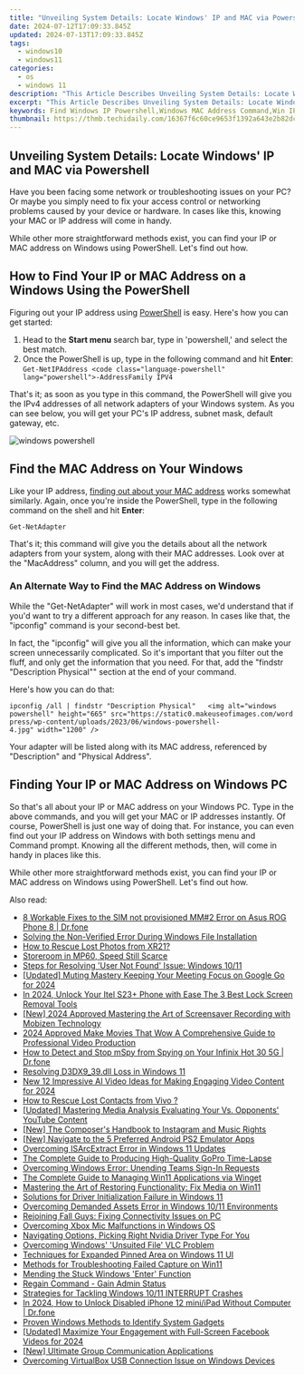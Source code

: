 ```yaml
---
title: "Unveiling System Details: Locate Windows' IP and MAC via Powershell"
date: 2024-07-12T17:09:33.845Z
updated: 2024-07-13T17:09:33.845Z
tags:
  - windows10
  - windows11
categories:
  - os
  - windows 11
description: "This Article Describes Unveiling System Details: Locate Windows' IP and MAC via Powershell"
excerpt: "This Article Describes Unveiling System Details: Locate Windows' IP and MAC via Powershell"
keywords: Find Windows IP Powershell,Windows MAC Address Command,Win IP Location Scripting,PoweShell IP Detailing,Locate Mac Windows PS,PowerShell Windows Details,Extract Windows Ip Info
thumbnail: https://thmb.techidaily.com/16367f6c60ce9653f1392a643e2b82dc02b50b35ff890c97d3a0607584104c84.jpg
---
```


## Unveiling System Details: Locate Windows' IP and MAC via Powershell

 Have you been facing some network or troubleshooting issues on your PC? Or maybe you simply need to fix your access control or networking problems caused by your device or hardware. In cases like this, knowing your MAC or IP address will come in handy.

 While other more straightforward methods exist, you can find your IP or MAC address on Windows using PowerShell. Let's find out how.

## How to Find Your IP or MAC Address on a Windows Using the PowerShell

 Figuring out your IP address using [PowerShell](https://www.makeuseof.com/what-is-windows-powershell/) is easy. Here's how you can get started:

1. Head to the **Start menu** search bar, type in 'powershell,' and select the best match.
2. Once the PowerShell is up, type in the following command and hit **Enter**:  
`Get-NetIPAddress <code class="language-powershell" lang="powershell">-AddressFamily IPV4`

 That's it; as soon as you type in this command, the PowerShell will give you the IPv4 addresses of all network adapters of your Windows system. As you can see below, you will get your PC's IP address, subnet mask, default gateway, etc.

![windows powershell](https://static1.makeuseofimages.com/wordpress/wp-content/uploads/2023/06/windows-powershell-3.jpg)

## Find the MAC Address on Your Windows

 Like your IP address, [finding out about your MAC address](https://www.makeuseof.com/how-to-find-mac-address-windows-11/) works somewhat similarly. Again, once you're inside the PowerShell, type in the following command on the shell and hit **Enter**:

`Get-NetAdapter`

 That's it; this command will give you the details about all the network adapters from your system, along with their MAC addresses. Look over at the "MacAddress" column, and you will get the address.

### An Alternate Way to Find the MAC Address on Windows

 While the "Get-NetAdapter" will work in most cases, we'd understand that if you'd want to try a different approach for any reason. In cases like that, the "ipconfig" command is your second-best bet.

 In fact, the "ipconfig" will give you all the information, which can make your screen unnecessarily complicated. So it's important that you filter out the fluff, and only get the information that you need. For that, add the "findstr "Description Physical"" section at the end of your command.

 Here's how you can do that:

`ipconfig /all | findstr "Description Physical"  
<img alt="windows powershell" height="665" src="https://static0.makeuseofimages.com/wordpress/wp-content/uploads/2023/06/windows-powershell-4.jpg" width="1200" />`

 Your adapter will be listed along with its MAC address, referenced by "Description" and "Physical Address".

## Finding Your IP or MAC Address on Windows PC

 So that's all about your IP or MAC address on your Windows PC. Type in the above commands, and you will get your MAC or IP addresses instantly. Of course, PowerShell is just one way of doing that. For instance, you can even find out your IP address on Windows with both settings menu and Command prompt. Knowing all the different methods, then, will come in handy in places like this.

 While other more straightforward methods exist, you can find your IP or MAC address on Windows using PowerShell. Let's find out how.



<ins class="adsbygoogle"
      style="display:block"
      data-ad-client="ca-pub-7571918770474297"
      data-ad-slot="8358498916"
      data-ad-format="auto"
      data-full-width-responsive="true"></ins>
<span class="atpl-alsoreadstyle">Also read:</span>
<div><ul>
<li><a href="https://howto.techidaily.com/8-workable-fixes-to-the-sim-not-provisioned-mm2-error-on-asus-rog-phone-8-drfone-by-drfone-fix-android-problems-fix-android-problems/"><u>8 Workable Fixes to the SIM not provisioned MM#2 Error on Asus ROG Phone 8 | Dr.fone</u></a></li>
<li><a href="https://win11-tips.techidaily.com/solving-the-non-verified-error-during-windows-file-installation/"><u>Solving the Non-Verified Error During Windows File Installation</u></a></li>
<li><a href="https://blog-min.techidaily.com/how-to-rescue-lost-photos-from-xr21-by-fonelab-android-recover-photos/"><u>How to Rescue Lost Photos from XR21?</u></a></li>
<li><a href="https://win11-tips.techidaily.com/storeroom-in-mp60-speed-still-scarce/"><u>Storeroom in MP60, Speed Still Scarce</u></a></li>
<li><a href="https://win11-tips.techidaily.com/steps-for-resolving-user-not-found-issue-windows-1011/"><u>Steps for Resolving 'User Not Found' Issue: Windows 10/11</u></a></li>
<li><a href="https://screen-sharing-recording.techidaily.com/updated-muting-mastery-keeping-your-meeting-focus-on-google-go-for-2024/"><u>[Updated] Muting Mastery  Keeping Your Meeting Focus on Google Go for 2024</u></a></li>
<li><a href="https://unlock-android.techidaily.com/in-2024-unlock-your-itel-s23plus-phone-with-ease-the-3-best-lock-screen-removal-tools-by-drfone-android/"><u>In 2024, Unlock Your Itel S23+ Phone with Ease The 3 Best Lock Screen Removal Tools</u></a></li>
<li><a href="https://video-capture.techidaily.com/new-2024-approved-mastering-the-art-of-screensaver-recording-with-mobizen-technology/"><u>[New] 2024 Approved  Mastering the Art of Screensaver Recording with Mobizen Technology</u></a></li>
<li><a href="https://video-content-creator.techidaily.com/2024-approved-make-movies-that-wow-a-comprehensive-guide-to-professional-video-production/"><u>2024 Approved Make Movies That Wow A Comprehensive Guide to Professional Video Production</u></a></li>
<li><a href="https://location-social.techidaily.com/how-to-detect-and-stop-mspy-from-spying-on-your-infinix-hot-30-5g-drfone-by-drfone-virtual-android/"><u>How to Detect and Stop mSpy from Spying on Your Infinix Hot 30 5G | Dr.fone</u></a></li>
<li><a href="https://win11-tips.techidaily.com/resolving-d3dx939dll-loss-in-windows-11/"><u>Resolving D3DX9_39.dll Loss in Windows 11</u></a></li>
<li><a href="https://ai-editing-video.techidaily.com/new-12-impressive-ai-video-ideas-for-making-engaging-video-content-for-2024/"><u>New 12 Impressive AI Video Ideas for Making Engaging Video Content for 2024</u></a></li>
<li><a href="https://blog-min.techidaily.com/how-to-rescue-lost-contacts-from-vivo-by-fonelab-android-recover-contacts/"><u>How to Rescue Lost Contacts from Vivo ?</u></a></li>
<li><a href="https://facebook-record-videos.techidaily.com/updated-mastering-media-analysis-evaluating-your-vs-opponents-youtube-content/"><u>[Updated] Mastering Media Analysis  Evaluating Your Vs. Opponents' YouTube Content</u></a></li>
<li><a href="https://instagram-video-recordings.techidaily.com/new-the-composers-handbook-to-instagram-and-music-rights/"><u>[New] The Composer's Handbook to Instagram and Music Rights</u></a></li>
<li><a href="https://remote-screen-capture.techidaily.com/new-navigate-to-the-5-preferred-android-ps2-emulator-apps/"><u>[New] Navigate to the 5 Preferred Android PS2 Emulator Apps</u></a></li>
<li><a href="https://win11-tips.techidaily.com/overcoming-isarcextract-error-in-windows-11-updates/"><u>Overcoming ISArcExtract Error in Windows 11 Updates</u></a></li>
<li><a href="https://extra-hints.techidaily.com/the-complete-guide-to-producing-high-quality-gopro-time-lapse/"><u>The Complete Guide to Producing High-Quality GoPro Time-Lapse</u></a></li>
<li><a href="https://win11-tips.techidaily.com/overcoming-windows-error-unending-teams-sign-in-requests/"><u>Overcoming Windows Error: Unending Teams Sign-In Requests</u></a></li>
<li><a href="https://win11-tips.techidaily.com/the-complete-guide-to-managing-win11-applications-via-winget/"><u>The Complete Guide to Managing Win11 Applications via Winget</u></a></li>
<li><a href="https://win11-tips.techidaily.com/mastering-the-art-of-restoring-functionality-fix-media-on-win11/"><u>Mastering the Art of Restoring Functionality: Fix Media on Win11</u></a></li>
<li><a href="https://win11-tips.techidaily.com/solutions-for-driver-initialization-failure-in-windows-11/"><u>Solutions for Driver Initialization Failure in Windows 11</u></a></li>
<li><a href="https://win11-tips.techidaily.com/overcoming-demanded-assets-error-in-windows-1011-environments/"><u>Overcoming Demanded Assets Error in Windows 10/11 Environments</u></a></li>
<li><a href="https://win11-tips.techidaily.com/rejoining-fall-guys-fixing-connectivity-issues-on-pc/"><u>Rejoining Fall Guys: Fixing Connectivity Issues on PC</u></a></li>
<li><a href="https://win11-tips.techidaily.com/overcoming-xbox-mic-malfunctions-in-windows-os/"><u>Overcoming Xbox Mic Malfunctions in Windows OS</u></a></li>
<li><a href="https://win11-tips.techidaily.com/navigating-options-picking-right-nvidia-driver-type-for-you/"><u>Navigating Options, Picking Right Nvidia Driver Type For You</u></a></li>
<li><a href="https://win11-tips.techidaily.com/overcoming-windows-unsuited-file-vlc-problem/"><u>Overcoming Windows' 'Unsuited File' VLC Problem</u></a></li>
<li><a href="https://win11-tips.techidaily.com/techniques-for-expanded-pinned-area-on-windows-11-ui/"><u>Techniques for Expanded Pinned Area on Windows 11 UI</u></a></li>
<li><a href="https://win11-tips.techidaily.com/methods-for-troubleshooting-failed-capture-on-win11/"><u>Methods for Troubleshooting Failed Capture on Win11</u></a></li>
<li><a href="https://win11-tips.techidaily.com/mending-the-stuck-windows-enter-function/"><u>Mending the Stuck Windows 'Enter' Function</u></a></li>
<li><a href="https://win11-tips.techidaily.com/regain-command-gain-admin-status/"><u>Regain Command - Gain Admin Status</u></a></li>
<li><a href="https://win11-tips.techidaily.com/strategies-for-tackling-windows-1011-interrupt-crashes/"><u>Strategies for Tackling Windows 10/11 INTERRUPT Crashes</u></a></li>
<li><a href="https://iphone-unlock.techidaily.com/in-2024-how-to-unlock-disabled-iphone-12-miniipad-without-computer-drfone-by-drfone-ios/"><u>In 2024, How to Unlock Disabled iPhone 12 mini/iPad Without Computer | Dr.fone</u></a></li>
<li><a href="https://win11-tips.techidaily.com/proven-windows-methods-to-identify-system-gadgets/"><u>Proven Windows Methods to Identify System Gadgets</u></a></li>
<li><a href="https://facebook-clips.techidaily.com/updated-maximize-your-engagement-with-full-screen-facebook-videos-for-2024/"><u>[Updated] Maximize Your Engagement with Full-Screen Facebook Videos for 2024</u></a></li>
<li><a href="https://video-screen-grab.techidaily.com/new-ultimate-group-communication-applications/"><u>[New] Ultimate Group Communication Applications</u></a></li>
<li><a href="https://win11-tips.techidaily.com/overcoming-virtualbox-usb-connection-issue-on-windows-devices/"><u>Overcoming VirtualBox USB Connection Issue on Windows Devices</u></a></li>
</ul></div>
